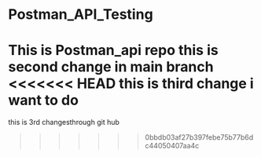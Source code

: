 
# Postman_API_Testing
This is Postman_api repo
this is second change in main branch
<<<<<<< HEAD
this is third change i want to do
=======
this is 3rd changesthrough git hub
>>>>>>> 0bbdb03af27b397febe75b77b6dc44050407aa4c
